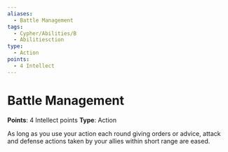 ```yaml
---
aliases:
  - Battle Management
tags:
  - Cypher/Abilities/B
  - Abilitiesction
type:
  - Action
points:
  - 4 Intellect
---
```


# Battle Management

**Points**: 4 Intellect points
**Type**: Action

As long as you use your action each round giving orders or advice, attack and defense actions taken by your allies within short range are eased.
